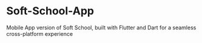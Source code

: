 # Soft-School-App
Mobile App version of Soft School, built with Flutter and Dart for a seamless cross-platform experience
